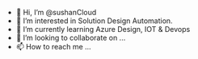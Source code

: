- 👋 Hi, I’m @sushanCloud
- 👀 I’m interested in Solution Design Automation.
- 🌱 I’m currently learning Azure Design, IOT & Devops
- 💞️ I’m looking to collaborate on ...
- 📫 How to reach me ...

<!---
sushanCloud/sushanCloud is a ✨ special ✨ repository because its `README.md` (this file) appears on your GitHub profile.
You can click the Preview link to take a look at your changes.
--->
